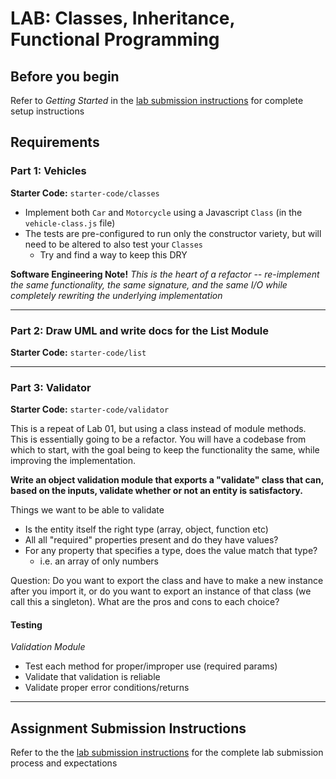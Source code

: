 # LAB: Classes, Inheritance, Functional Programming

## Before you begin
Refer to *Getting Started* in the [lab submission instructions](../../../reference/submission-instructions/labs/README.md) for complete setup instructions

## Requirements

### Part 1: Vehicles
**Starter Code:** `starter-code/classes`

* Implement both `Car` and `Motorcycle` using a Javascript `Class` (in the `vehicle-class.js` file)
* The tests are pre-configured to run only the constructor variety, but will need to be altered to also test your `Classes`
  * Try and find a way to keep this DRY

 **Software Engineering Note!** *This is the heart of a refactor -- re-implement the same functionality, the same signature, and the same I/O while completely rewriting the underlying implementation*

---

### Part 2: Draw UML and write docs for the List Module
**Starter Code:** `starter-code/list`
 
---

### Part 3: Validator
**Starter Code:** `starter-code/validator`

This is a repeat of Lab 01, but using a class instead of module methods. This is essentially going to be a refactor. You will have a codebase from which to start, with the goal being to keep the functionality the same, while improving the implementation.

**Write an object validation module that exports a "validate" class that can, based on the inputs, validate whether or not an entity is satisfactory.**

Things we want to be able to validate

* Is the entity itself the right type (array, object, function etc)
* All all "required" properties present and do they have values?
* For any property that specifies a type, does the value match that type?
  * i.e. an array of only numbers

Question: Do you want to export the class and have to make a new instance after you import it, or do you want to export an instance of that class (we call this a singleton). What are the pros and cons to each choice?

#### Testing
*Validation Module* 
* Test each method for proper/improper use (required params)
* Validate that validation is reliable
* Validate proper error conditions/returns

---

## Assignment Submission Instructions
Refer to the the [lab submission instructions](../../../reference/submission-instructions/labs/README.md) for the complete lab submission process and expectations
